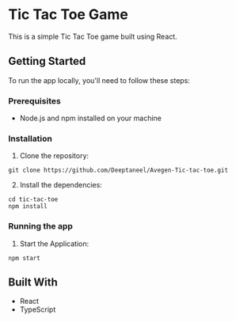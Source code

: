 # Tic Tac Toe Game

This is a simple Tic Tac Toe game built using React.

## Getting Started

To run the app locally, you'll need to follow these steps:

### Prerequisites

- Node.js and npm installed on your machine

### Installation

1. Clone the repository:

```
git clone https://github.com/Deeptaneel/Avegen-Tic-tac-toe.git
```

2. Install the dependencies:

```
cd tic-tac-toe
npm install
```

### Running the app

1. Start the Application:

```
npm start
```


## Built With

- React
- TypeScript
